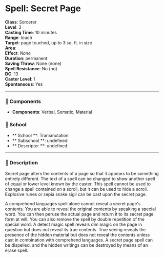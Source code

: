 
# Spell: Secret Page
**Class**: Sorcerer  
**Level**: 3  
**Casting Time**: 10 minutes  
**Range**: touch  
**Target**: page touched, up to 3 sq. ft. in size  
**Area**:   
**Effect**: _None_  
**Duration**: permanent  
**Saving Throw**: None (none)  
**Spell Resistance**: No (no)  
**DC**: 13  
**Caster Level**: 1  
**Spontaneous**: Yes

---

### 🔮 Components
- **Components**: Verbal, Somatic, Material

### 🏫 School
- ** School **: Transmutation
- ** Subschool **: undefined
- ** Descriptor **: undefined
---

### 📜 Description
Secret page alters the contents of a page so that it appears to be something entirely different. The text of a spell can be changed to show another spell of equal or lower level known by the caster. This spell cannot be used to change a spell contained on a scroll, but it can be used to hide a scroll. Explosive runes or sepia snake sigil can be cast upon the secret page.

A comprehend languages spell alone cannot reveal a secret page's contents. You are able to reveal the original contents by speaking a special word. You can then peruse the actual page and return it to its secret page form at will. You can also remove the spell by double repetition of the special word. A detect magic spell reveals dim magic on the page in question but does not reveal its true contents. True seeing reveals the presence of the hidden material but does not reveal the contents unless cast in combination with comprehend languages. A secret page spell can be dispelled, and the hidden writings can be destroyed by means of an erase spell.
